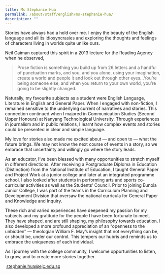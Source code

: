 ```yaml
---
title: Ms Stephanie Hua
permalink: /about/staff/english/ms-stephanie-hua/
description: ""
---
```


Stories have always had a hold over me. I enjoy the beauty of the English language and all its idiosyncrasies and exploring the thoughts and feelings of characters living in worlds quite unlike ours.

Neil Gaiman captured this spirit in a 2013 lecture for the Reading Agency when he observed,

> Prose fiction is something you build up from 26 letters and a handful of punctuation marks, and you, and you alone, using your imagination, create a world and people it and look out through other eyes...You’re being someone else, and when you return to your own world, you’re going to be slightly changed.

Naturally, my favourite subjects as a student were English Language, Literature in English and General Paper. When I engaged with non-fiction, I remained sensitive to the underlying current of narratives and stories. This connection continued when I majored in Communication Studies (Second Upper Honours) at Nanyang Technological University. Through experiences in journalism and in public relations, I learnt how complex events and stories could be presented in clear and simple language.

My love for stories also made me excited about — and open to — what the future brings. We may not know the next course of events in a story, so we embrace that uncertainty and willingly go where the story leads.

As an educator, I’ve been blessed with many opportunities to stretch myself in different directions. After receiving a Postgraduate Diploma in Education (Distinction) from the National Institute of Education, I taught General Paper and Project Work at a junior college and later at an integrated programme school. I also looked after students in performing arts and sports co-curricular activities as well as the Students’ Council. Prior to joining Eunoia Junior College, I was part of the teams in the Curriculum Planning and Development Division that oversaw the national curricula for General Paper and Knowledge and Inquiry.

These rich and varied experiences have deepened my passion for my subjects and my gratitude for the people I have been fortunate to meet. They have shaped, and are still shaping, my philosophy towards education. I also developed a more profound appreciation of an “openness to the unbidden” — theologian William F. May’s insight that not everything can be, or should be, under our control. This tempers our hubris and reminds us to embrace the uniqueness of each individual.

As I journey with the college community, I welcome opportunities to listen, to grow, and to create more stories together.

 [stephanie.hua@ejc.edu.sg](mailto:stephanie.hua@ejc.edu.sg)